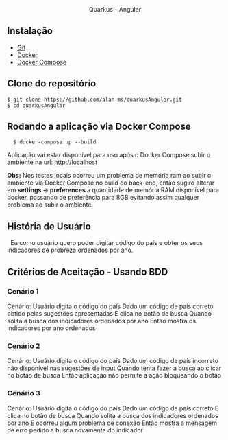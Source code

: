 <div align="center">
  Quarkus - Angular
  
</div>

## Instalação
  - [Git](https://git-scm.com/)
  - [Docker](https://www.docker.com/get-started)
  - [Docker Compose](https://docs.docker.com/compose/install/)

## Clone do repositório
```
$ git clone https://github.com/alan-ms/quarkusAngular.git
$ cd quarkusAngular
```

## Rodando a aplicação via Docker Compose 

```
  $ docker-compose up --build
```

Aplicação vai estar disponível para uso após o Docker Compose subir o ambiente na url: [http://localhost](http://localhost)

**Obs:** Nos testes locais ocorreu um problema de memória ram ao subir o ambiente via Docker Compose no build do back-end, então sugiro alterar em **settings -> preferences** a quantidade de memória RAM disponível para docker, passando de preferência para 8GB evitando assim qualquer problema ao subir o ambiente.

## História de Usuário

<p>
   Eu como usuário quero poder digitar código do país e obter os seus indicadores de probreza ordenados por ano.  
</p>

## Critérios de Aceitação - Usando BDD

### Cenário 1
  Cenário: Usuário digita o código do país
  Dado um código de país correto obtido pelas sugestões apresentadas
  E clica no botão de busca
  Quando solita a busca dos indicadores ordenados por ano
  Então mostra os indicadores por ano ordenados

### Cenário 2
  Cenário: Usuário digita o código do país
  Dado um código de país incorreto não disponível nas sugestões de input
  Quando tenta fazer a busca ao clicar no botão de busca
  Então aplicação não permite a ação bloqueando o botão

### Cenário 3
  Cenário: Usuário digita o código do país
  Dado um código de país correto
  E clica no botão de busca
  Quando solita a busca dos indicadores ordenados por ano
  E ocorreu algum problema de conexão
  Então mostra a mensagem de erro pedido a busca novamente do indicador
  
